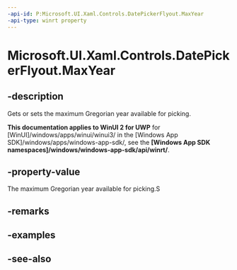 ```yaml
---
-api-id: P:Microsoft.UI.Xaml.Controls.DatePickerFlyout.MaxYear
-api-type: winrt property
---
```


<!-- Property syntax
public Windows.Foundation.DateTime MaxYear { get;  set; }
-->

# Microsoft.UI.Xaml.Controls.DatePickerFlyout.MaxYear

## -description
Gets or sets the maximum Gregorian year available for picking.

**This documentation applies to WinUI 2 for UWP** for [WinUI]/windows/apps/winui/winui3/ in the [Windows App SDK]/windows/apps/windows-app-sdk/, see the **[Windows App SDK namespaces]/windows/windows-app-sdk/api/winrt/**.

## -property-value
The maximum Gregorian year available for picking.S

## -remarks

## -examples

## -see-also
